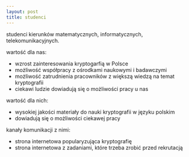 ```yaml
---
layout: post
title: studenci
---
```


studenci kierunków matematycznych, informatycznych, telekomunikacyjnych.

wartość dla nas:
<ul>
    <li> wzrost zainteresowania kryptogarfią w Polsce </li>
    <li> możliwość współpracy z ośrodkami naukowymi i badawczymi </li>
    <li> możliwość zatrudnienia pracowników z większą wiedzą na temat kryptografii </li>
    <li> ciekawi ludzie dowiadują się o możliwości pracy u nas </li>
</ul>

wartość dla nich:
<ul>
    <li> wysokiej jakości materiały do nauki kryptografii w języku polskim </li>
    <li> dowiadują się o możliwości ciekawej pracy </li>
</ul>

kanały komunikacji z nimi:
<ul>
    <li> strona internetowa popularyzująca kryptografię </li>
    <li> strona internetowa z zadaniami, które trzeba zrobić przed rekrutacją </li>
</ul>
